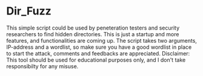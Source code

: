 # Dir_Fuzz
This simple script could be used by peneteration testers and security researchers to find hidden directories. This is just a startup and more features, and functionalities are coming up. The script takes two arguments, IP-address and a wordlist, so make sure you have a good wordlist in place to start the attack, comments and feedbacks are appreciated.
Disclaimer: This tool should be used for educational purposes only, and I don't take responsibilty for any misuse.
